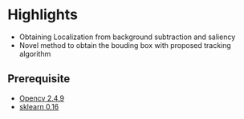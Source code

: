 Highlights
==========
+ Obtaining Localization from background subtraction and saliency
+ Novel method to obtain the bouding box with proposed tracking algorithm


Prerequisite  
------------
* [Opencv 2.4.9](http://miloq.blogspot.in/2012/12/install-opencv-ubuntu-linux.html)
* [sklearn 0.16](http://scikit-learn.org/stable/install.html)



